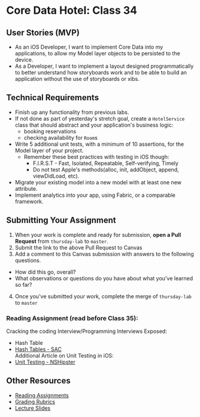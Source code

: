 # Core Data Hotel: Class 34  

## User Stories (MVP)  
- As an iOS Developer, I want to implement Core Data into my applications, to allow my Model layer objects to be persisted to the device.  
- As a Developer, I want to implement a layout designed programmatically to better understand how storyboards work and to be able to build an application without the use of storyboards or xibs.  

## Technical Requirements  
* Finish up any functionality from previous labs.  
* If not done as part of yesterday's stretch goal, create a `HotelService` class that should abstract and your application's business logic:  
  * booking reservations  
  * checking availability for `Room`s  
* Write 5 additional unit tests, with a minimum of 10 assertions, for the Model layer of your project.  
  * Remember these best practices with testing in iOS though:  
    * F.I.R.S.T - Fast, Isolated, Repeatable, Self-verifying, Timely  
    * Do not test Apple's methods(alloc, init, addObject, append, viewDidLoad, etc).  
* Migrate your existing model into a new model with at least one new attribute.  
* Implement analytics into your app, using Fabric, or a comparable framework.  

## Submitting Your Assignment  

1. When your work is complete and ready for submission, **open a Pull Request** from `thursday-lab` to `master`.  
2. Submit the link to the above Pull Request to Canvas  
3. Add a comment to this Canvas submission with answers to the following questions.  
  - How did this go, overall?  
  - What observations or questions do you have about what you've learned so far?  
4. Once you've submitted your work, complete the merge of `thursday-lab` to `master`  

### Reading Assignment (read **before** Class 35):  
Cracking the coding Interview/Programming Interviews Exposed:  
  * Hash Table  
  * [Hash Tables - SAC](https://github.com/raywenderlich/swift-algorithm-club/tree/master/Hash%20Table)  
Additional Article on Unit Testing in iOS:  
* [Unit Testing - NSHipster](http://nshipster.com/unit-testing/)  

## Other Resources  
* [Reading Assignments](../../Resources/ra-grading-standard/)  
* [Grading Rubrics](../../Resources/)  
* [Lecture Slides](https://www.icloud.com/keynote/000HqA1mWLR1e_kcZQL54EAeQ#Week8_Day4)  
